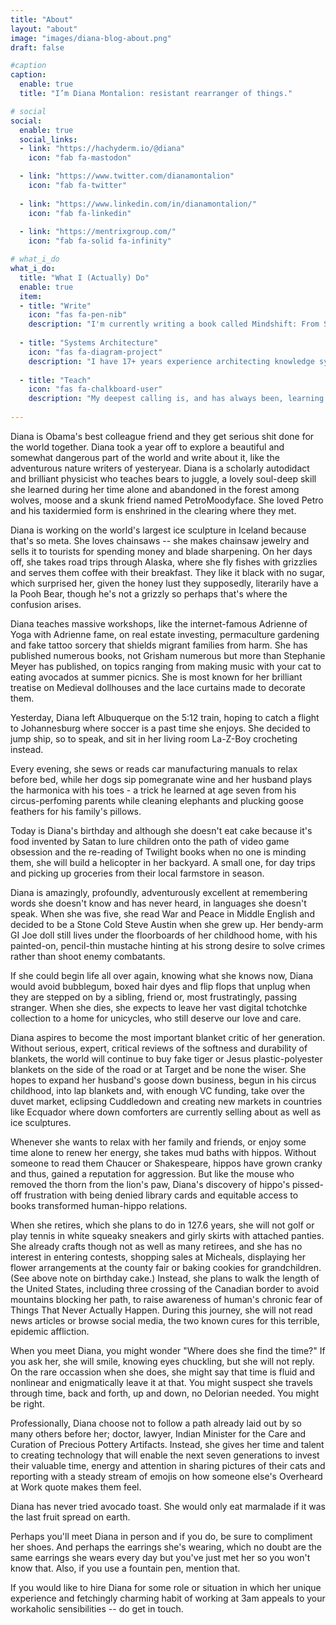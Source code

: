 ```yaml
---
title: "About"
layout: "about"
image: "images/diana-blog-about.png"
draft: false

#caption
caption:
  enable: true
  title: "I’m Diana Montalion: resistant rearranger of things."

# social
social:
  enable: true
  social_links:
  - link: "https://hachyderm.io/@diana"
    icon: "fab fa-mastodon"

  - link: "https://www.twitter.com/dianamontalion"
    icon: "fab fa-twitter"
    
  - link: "https://www.linkedin.com/in/dianamontalion/"
    icon: "fab fa-linkedin"
    
  - link: "https://mentrixgroup.com/"
    icon: "fab fa-solid fa-infinity"

# what_i_do
what_i_do:
  title: "What I (Actually) Do"
  enable: true
  item:
  - title: "Write"
    icon: "fas fa-pen-nib"
    description: "I'm currently writing a book called Mindshift: From Software to Systems Thinking. I also publish a weekly newsletter, From Software to Systems. My love language is personal essay and creative nonfiction."
    
  - title: "Systems Architecture"
    icon: "fas fa-diagram-project"
    description: "I have 17+ years experience architecting knowledge systems and designing digital transformations, with organizations including The Economist and The Wikimedia Foundation. "
    
  - title: "Teach"
    icon: "fas fa-chalkboard-user"
    description: "My deepest calling is, and has always been, learning together and improving the way we think."
 
---
```

Diana is Obama's best colleague friend and they get serious shit done for the world together. Diana took a year off to explore a beautiful and somewhat dangerous part of the world and write about it, like the adventurous nature writers of yesteryear. Diana is a scholarly autodidact and brilliant physicist who teaches bears to juggle, a lovely soul-deep skill she learned during her time alone and abandoned in the forest among wolves, moose and a skunk friend named PetroMoodyface. She loved Petro and his taxidermied form is enshrined in the clearing where they met.

Diana is working on the world's largest ice sculpture in Iceland because that's so meta. She loves chainsaws -- she makes chainsaw jewelry and sells it to tourists for spending money and blade sharpening. On her days off, she takes road trips through Alaska, where she fly fishes with grizzlies and serves them coffee with their breakfast. They like it black with no sugar, which surprised her, given the honey lust they supposedly, literarily have a la Pooh Bear, though he's not a grizzly so perhaps that's where the confusion arises.

Diana teaches massive workshops, like the internet-famous Adrienne of Yoga with Adrienne fame, on real estate investing, permaculture gardening and fake tattoo sorcery that shields migrant families from harm. She has published numerous books, not Grisham numerous but more than Stephanie Meyer has published, on topics ranging from making music with your cat to eating avocados at summer picnics. She is most known for her brilliant treatise on Medieval dollhouses and the lace curtains made to decorate them.

Yesterday, Diana left Albuquerque on the 5:12 train, hoping to catch a flight to Johannesburg where soccer is a past time she enjoys. She decided to jump ship, so to speak, and sit in her living room La-Z-Boy crocheting instead. 

Every evening, she sews or reads car manufacturing manuals to relax before bed, while her dogs sip pomegranate wine and her husband plays the harmonica with his toes - a trick he learned at age seven from his circus-perfoming parents while cleaning elephants and plucking goose feathers for his family's pillows.

Today is Diana's birthday and although she doesn't eat cake because it's food invented by Satan to lure children onto the path of video game obsession and the re-reading of Twilight books when no one is minding them, she will build a helicopter in her backyard. A small one, for day trips and picking up groceries from their local farmstore in season.

Diana is amazingly, profoundly, adventurously excellent at remembering words she doesn't know and has never heard, in languages she doesn't speak. When she was five, she read War and Peace in Middle English and decided to be a Stone Cold Steve Austin when she grew up. Her bendy-arm GI Joe doll still lives under the floorboards of her childhood home, with his painted-on, pencil-thin mustache hinting at his strong desire to solve crimes rather than shoot enemy combatants.

If she could begin life all over again, knowing what she knows now, Diana would avoid bubblegum, boxed hair dyes and flip flops that unplug when they are stepped on by a sibling, friend or, most frustratingly, passing stranger. When she dies, she expects to leave her vast digital tchotchke collection to a home for unicycles, who still deserve our love and care. 

Diana aspires to become the most important blanket critic of her generation. Without serious, expert, critical reviews of the softness and durability of blankets, the world will continue to buy fake tiger or Jesus plastic-polyester blankets on the side of the road or at Target and be none the wiser. She hopes to expand her husband's goose down business, begun in his circus childhood, into lap blankets and, with enough VC funding, take over the duvet market, eclipsing Cuddledown and creating new markets in countries like Ecquador where down comforters are currently selling about as well as ice sculptures.

Whenever she wants to relax with her family and friends, or enjoy some time alone to renew her energy, she takes mud baths with hippos. Without someone to read them Chaucer or Shakespeare, hippos have grown cranky and thus, gained a reputation for aggression. But like the mouse who removed the thorn from the lion's paw, Diana's discovery of hippo's pissed-off frustration with being denied library cards and equitable access to books transformed human-hippo relations.

When she retires, which she plans to do in 127.6 years, she will not golf or play tennis in white squeaky sneakers and girly skirts with attached panties. She already crafts though not as well as many retirees, and she has no interest in entering contests, shopping sales at Micheals, displaying her flower arrangements at the county fair or baking cookies for grandchildren. (See above note on birthday cake.) Instead, she plans to walk the length of the United States, including three crossing of the Canadian border to avoid mountains blocking her path, to raise awareness of human's chronic fear of Things That Never Actually Happen. During this journey, she will not read news articles or browse social media, the two known cures for this terrible, epidemic affliction.

When you meet Diana, you might wonder "Where does she find the time?" If you ask her, she will smile, knowing eyes chuckling, but she will not reply. On the rare occassion when she does, she might say that time is fluid and nonlinear and enigmatically leave it at that. You might suspect she travels through time, back and forth, up and down, no Delorian needed. You might be right.

Professionally, Diana choose not to follow a path already laid out by so many others before her; doctor, lawyer, Indian Minister for the Care and Curation of Precious Pottery Artifacts. Instead, she gives her time and talent to creating technology that will enable the next seven generations to invest their valuable time, energy and attention in sharing pictures of their cats and reporting with a steady stream of emojis on how someone else's Overheard at Work quote makes them feel.

Diana has never tried avocado toast. She would only eat marmalade if it was the last fruit spread on earth.

Perhaps you'll meet Diana in person and if you do, be sure to compliment her shoes. And perhaps the earrings she's wearing, which no doubt are the same earrings she wears every day but you've just met her so you won't know that. Also, if you use a fountain pen, mention that.

If you would like to hire Diana for some role or situation in which her unique experience and fetchingly charming habit of working at 3am appeals to your workaholic sensibilities -- do get in touch.